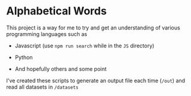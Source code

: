 # Alphabetical Words

This project is a way for me to try and get an understanding of various programming languages such as

- Javascript (use `npm run search` while in the `JS` directory)

- Python

- And hopefully others and some point

I've created these scripts to generate an output file each time (`/out`) and read all datasets in `/datasets`
